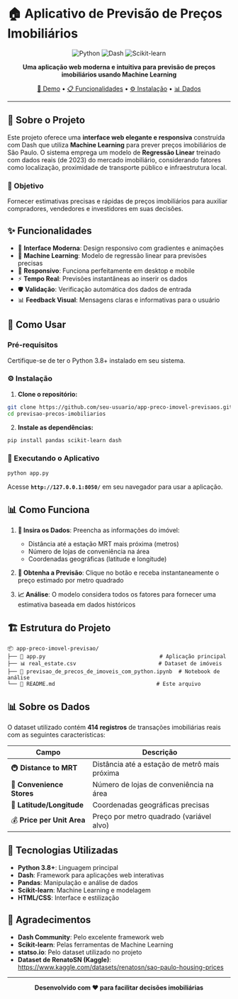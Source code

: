 # 🏠 Aplicativo de Previsão de Preços Imobiliários

<div align="center">

![Python](https://img.shields.io/badge/python-v3.8+-blue.svg)
![Dash](https://img.shields.io/badge/dash-2.0+-green.svg)
![Scikit-learn](https://img.shields.io/badge/scikit--learn-1.0+-orange.svg)

**Uma aplicação web moderna e intuitiva para previsão de preços imobiliários usando Machine Learning**

[🚀 Demo](#-como-usar) • [📋 Funcionalidades](#-funcionalidades) • [⚙️ Instalação](#️-instalação) • [📊 Dados](#-sobre-os-dados)

</div>

---

## 📖 Sobre o Projeto

Este projeto oferece uma **interface web elegante e responsiva** construída com Dash que utiliza **Machine Learning** para prever preços imobiliários de São Paulo. O sistema emprega um modelo de **Regressão Linear** treinado com dados reais (de 2023) do mercado imobiliário, considerando fatores como localização, proximidade de transporte público e infraestrutura local.

### 🎯 Objetivo
Fornecer estimativas precisas e rápidas de preços imobiliários para auxiliar compradores, vendedores e investidores em suas decisões.

## ✨ Funcionalidades

- 🎨 **Interface Moderna**: Design responsivo com gradientes e animações
- 🤖 **Machine Learning**: Modelo de regressão linear para previsões precisas
- 📱 **Responsivo**: Funciona perfeitamente em desktop e mobile
- ⚡ **Tempo Real**: Previsões instantâneas ao inserir os dados
- 🛡️ **Validação**: Verificação automática dos dados de entrada
- 📊 **Feedback Visual**: Mensagens claras e informativas para o usuário

## 🚀 Como Usar

### Pré-requisitos

Certifique-se de ter o Python 3.8+ instalado em seu sistema.

### ⚙️ Instalação

1. **Clone o repositório:**
```bash
git clone https://github.com/seu-usuario/app-preco-imovel-previsaos.git
cd previsao-precos-imobiliarios
```

2. **Instale as dependências:**
```bash
pip install pandas scikit-learn dash
```

### 🎯 Executando o Aplicativo

```bash
python app.py
```

Acesse **`http://127.0.0.1:8050/`** em seu navegador para usar a aplicação.

## 📊 Como Funciona

1. **📍 Insira os Dados**: Preencha as informações do imóvel:
   - Distância até a estação MRT mais próxima (metros)
   - Número de lojas de conveniência na área
   - Coordenadas geográficas (latitude e longitude)

2. **🔮 Obtenha a Previsão**: Clique no botão e receba instantaneamente o preço estimado por metro quadrado

3. **📈 Análise**: O modelo considera todos os fatores para fornecer uma estimativa baseada em dados históricos

## 🏗️ Estrutura do Projeto

```
📦 app-preco-imovel-previsao/
├── 📄 app.py                                    # Aplicação principal
├── 📊 real_estate.csv                          # Dataset de imóveis
├── 📓 previsao_de_precos_de_imoveis_com_python.ipynb  # Notebook de análise
└── 📖 README.md                                # Este arquivo
```

## 📊 Sobre os Dados

O dataset utilizado contém **414 registros** de transações imobiliárias reais com as seguintes características:

| Campo | Descrição |
|-------|-----------|
| 🚇 **Distance to MRT** | Distância até a estação de metrô mais próxima |
| 🏪 **Convenience Stores** | Número de lojas de conveniência na área |
| 📍 **Latitude/Longitude** | Coordenadas geográficas precisas |
| 💰 **Price per Unit Area** | Preço por metro quadrado (variável alvo) |

## 🔧 Tecnologias Utilizadas

- **Python 3.8+**: Linguagem principal
- **Dash**: Framework para aplicações web interativas
- **Pandas**: Manipulação e análise de dados
- **Scikit-learn**: Machine Learning e modelagem
- **HTML/CSS**: Interface e estilização

## 🙏 Agradecimentos

- **Dash Community**: Pelo excelente framework web
- **Scikit-learn**: Pelas ferramentas de Machine Learning
- **statso.io**: Pelo dataset utilizado no projeto
- **Dataset de RenatoSN (Kaggle)**: https://www.kaggle.com/datasets/renatosn/sao-paulo-housing-prices

---

<div align="center">

**Desenvolvido com ❤️ para facilitar decisões imobiliárias**

</div>
